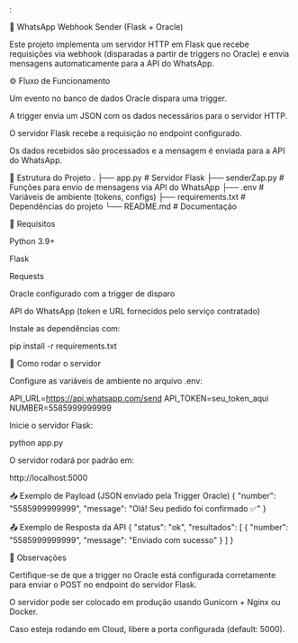 :

📩 WhatsApp Webhook Sender (Flask + Oracle)

Este projeto implementa um servidor HTTP em Flask que recebe requisições via webhook (disparadas a partir de triggers no Oracle) e envia mensagens automaticamente para a API do WhatsApp.

⚙️ Fluxo de Funcionamento

Um evento no banco de dados Oracle dispara uma trigger.

A trigger envia um JSON com os dados necessários para o servidor HTTP.

O servidor Flask recebe a requisição no endpoint configurado.

Os dados recebidos são processados e a mensagem é enviada para a API do WhatsApp.

📂 Estrutura do Projeto
.
├── app.py            # Servidor Flask
├── senderZap.py      # Funções para envio de mensagens via API do WhatsApp
├── .env              # Variáveis de ambiente (tokens, configs)
├── requirements.txt  # Dependências do projeto
└── README.md         # Documentação

🔧 Requisitos

Python 3.9+

Flask

Requests

Oracle configurado com a trigger de disparo

API do WhatsApp (token e URL fornecidos pelo serviço contratado)

Instale as dependências com:

pip install -r requirements.txt

🚀 Como rodar o servidor

Configure as variáveis de ambiente no arquivo .env:

API_URL=https://api.whatsapp.com/send
API_TOKEN=seu_token_aqui
NUMBER=5585999999999


Inicie o servidor Flask:

python app.py


O servidor rodará por padrão em:

http://localhost:5000

📥 Exemplo de Payload (JSON enviado pela Trigger Oracle)
{
  "number": "5585999999999",
  "message": "Olá! Seu pedido foi confirmado ✅"
}

📤 Exemplo de Resposta da API
{
  "status": "ok",
  "resultados": [
    {
      "number": "5585999999999",
      "message": "Enviado com sucesso"
    }
  ]
}

📌 Observações

Certifique-se de que a trigger no Oracle está configurada corretamente para enviar o POST no endpoint do servidor Flask.

O servidor pode ser colocado em produção usando Gunicorn + Nginx ou Docker.

Caso esteja rodando em Cloud, libere a porta configurada (default: 5000).